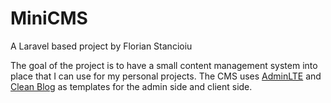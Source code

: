 # MiniCMS

A Laravel based project by Florian Stancioiu

The goal of the project is to have a small content management system into place that I can use for my personal projects. The CMS uses [AdminLTE](https://github.com/ColorlibHQ/AdminLTE) and [Clean Blog](https://github.com/startbootstrap/startbootstrap-clean-blog) as templates for the admin side and client side.
